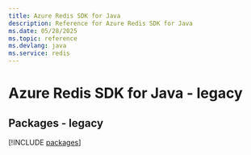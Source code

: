 ```yaml
---
title: Azure Redis SDK for Java
description: Reference for Azure Redis SDK for Java
ms.date: 05/28/2025
ms.topic: reference
ms.devlang: java
ms.service: redis
---
```

# Azure Redis SDK for Java - legacy
## Packages - legacy
[!INCLUDE [packages](redis-index.md)]